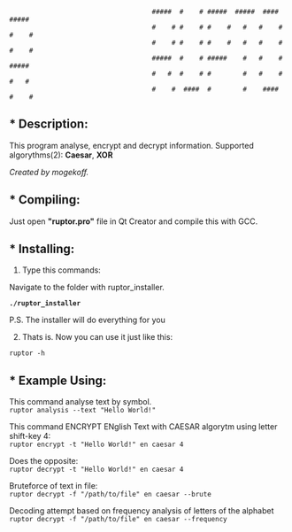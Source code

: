                                         #####  #    # #####  #####  ####  #####
                                        #    # #    # #    #   #   #    # #    #
                                        #    # #    # #    #   #   #    # #    #
                                        #####  #    # #####    #   #    # ##### 
                                        #   #  #    # #        #   #    # #   # 
                                        #    #  ####  #        #    ####  #    #
<h2>* Description:</h2>

This program analyse, encrypt and decrypt information.
Supported algorythms(2): <b>Caesar</b>, <b>XOR</b>

<cite> Created by mogekoff. </cite>

<h2>* Compiling:</h2>

Just open <b>"ruptor.pro"</b> file in Qt Creator and compile this with GCC.

<h2>* <b>Installing:</b></h2>

1) Type this commands:
  
Navigate to the folder with ruptor_installer.

<b> ```./ruptor_installer``` </b>

P.S. The installer will do everything for you

2) Thats is. Now you can use it just like this:<br> 

```ruptor -h```
  
<h2>* Example Using: </h2>

This command analyse text by symbol.<br>
```ruptor analysis --text "Hello World!"```

This command ENCRYPT ENglish Text with CAESAR algorytm using letter shift-key 4:<br>
```ruptor encrypt -t "Hello World!" en caesar 4```

Does the opposite:<br>
```ruptor decrypt -t "Hello World!" en caesar 4```
  
Bruteforce of text in file:<br>
```ruptor decrypt -f "/path/to/file" en caesar --brute```

Decoding attempt based on frequency analysis of letters of the alphabet<br>
```ruptor decrypt -f "/path/to/file" en caesar --frequency```
